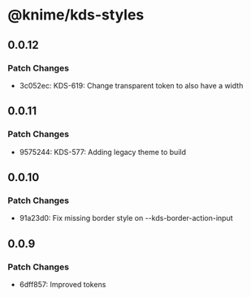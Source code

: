 # @knime/kds-styles

## 0.0.12

### Patch Changes

- 3c052ec: KDS-619: Change transparent token to also have a width

## 0.0.11

### Patch Changes

- 9575244: KDS-577: Adding legacy theme to build

## 0.0.10

### Patch Changes

- 91a23d0: Fix missing border style on --kds-border-action-input

## 0.0.9

### Patch Changes

- 6dff857: Improved tokens

